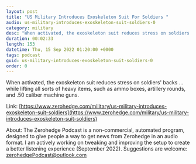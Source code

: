 ```yaml
---
layout: post
title: "US Military Introduces Exoskeleton Suit For Soldiers "
audio: us-military-introduces-exoskeleton-suit-soldiers-0
category: military
desc: "When activated, the exoskeleton suit reduces stress on soldiers' backs ... while lifting all sorts of heavy items, such as ammo boxes, artillery rounds, and .50 caliber machine guns."
duration: 00:02:33
length: 153
datetime: Thu, 15 Sep 2022 01:20:00 +0000
tags: podcast
guid: us-military-introduces-exoskeleton-suit-soldiers-0
order: 0
---
```

When activated, the exoskeleton suit reduces stress on soldiers' backs ... while lifting all sorts of heavy items, such as ammo boxes, artillery rounds, and .50 caliber machine guns.

Link: [https://www.zerohedge.com/military/us-military-introduces-exoskeleton-suit-soldiers](https://www.zerohedge.com/military/us-military-introduces-exoskeleton-suit-soldiers)

About: The Zerohedge Podcast is a non-commercial, automated program, designed to give people a way to get news from Zerohedge in an audio format.  I am actively working on tweaking and improving the setup to create a better listening experience (September 2022).  Suggestions are welcome: [zerohedgePodcast@outlook.com](mailto:zerohedgePodcast@outlook.com)